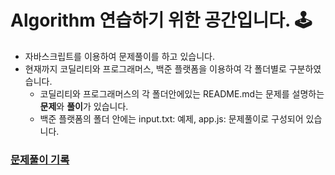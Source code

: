 # Algorithm 연습하기 위한 공간입니다. 🕹

- 자바스크립트를 이용하여 문제풀이를 하고 있습니다.
- 현재까지 코딜리티와 프로그래머스, 백준 플랫폼을 이용하여 각 폴더별로 구분하였습니다.
  - 코딜리티와 프로그래머스의 각 폴더안에있는 README.md는 문제를 설명하는 **문제**와 **풀이**가 있습니다.
  - 백준 플랫폼의 폴더 안에는 input.txt: 예제, app.js: 문제풀이로 구성되어 있습니다.

### [문제풀이 기록](https://taenam.notion.site/Algorithm-713f1696765e4b108a7ccc7adf179377)
